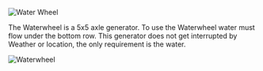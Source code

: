 ![Water Wheel](item:betterwithmods:axle_generator@1)

 The Waterwheel is a 5x5 axle generator. To use the Waterwheel water must flow under the bottom row. This generator does not get interrupted by Weather or location, the only requirement is the water.

![Waterwheel](betterwithmods:waterwheel.png)
